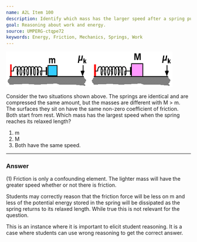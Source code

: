 ```yaml
---
name: A2L Item 100
description: Identify which mass has the larger speed after a spring pushes it along a rough surface.
goal: Reasoning about work and energy.
source: UMPERG-ctqpe72
keywords: Energy, Friction, Mechanics, Springs, Work
---
```


![Item100_fig1.gif](../images/Item100_fig1.gif)

Consider the two situations shown above.  The springs are identical and
are compressed the same amount, but the masses are different with M > m.
The surfaces they sit on have the same non-zero coefficient of friction.
Both start from rest. Which mass has the largest speed when the spring
reaches its relaxed length?

1. m
2. M
3. Both have the same speed.

<hr/>

### Answer

(1) Friction is only a confounding element. The lighter mass will have
the greater speed whether or not there is friction.

Students may correctly reason that the friction force will be less on m
and less of the potential energy stored in the spring will be dissipated
as the spring returns to its relaxed length. While true this is not
relevant for the question.

This is an instance where it is important to elicit student reasoning.
It is a case where students can use wrong reasoning to get the correct
answer.
